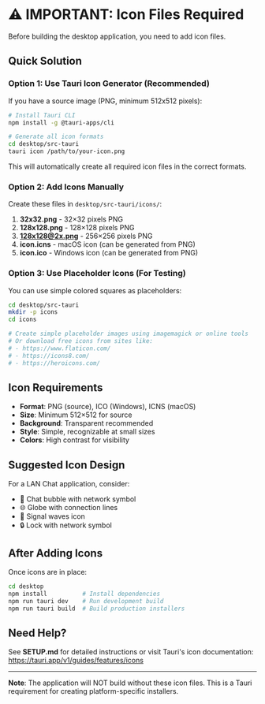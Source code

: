# ⚠️ IMPORTANT: Icon Files Required

Before building the desktop application, you need to add icon files.

## Quick Solution

### Option 1: Use Tauri Icon Generator (Recommended)

If you have a source image (PNG, minimum 512x512 pixels):

```bash
# Install Tauri CLI
npm install -g @tauri-apps/cli

# Generate all icon formats
cd desktop/src-tauri
tauri icon /path/to/your-icon.png
```

This will automatically create all required icon files in the correct formats.

### Option 2: Add Icons Manually

Create these files in `desktop/src-tauri/icons/`:

1. **32x32.png** - 32×32 pixels PNG
2. **128x128.png** - 128×128 pixels PNG  
3. **128x128@2x.png** - 256×256 pixels PNG
4. **icon.icns** - macOS icon (can be generated from PNG)
5. **icon.ico** - Windows icon (can be generated from PNG)

### Option 3: Use Placeholder Icons (For Testing)

You can use simple colored squares as placeholders:

```bash
cd desktop/src-tauri
mkdir -p icons
cd icons

# Create simple placeholder images using imagemagick or online tools
# Or download free icons from sites like:
# - https://www.flaticon.com/
# - https://icons8.com/
# - https://heroicons.com/
```

## Icon Requirements

- **Format**: PNG (source), ICO (Windows), ICNS (macOS)
- **Size**: Minimum 512×512 for source
- **Background**: Transparent recommended
- **Style**: Simple, recognizable at small sizes
- **Colors**: High contrast for visibility

## Suggested Icon Design

For a LAN Chat application, consider:
- 💬 Chat bubble with network symbol
- 🌐 Globe with connection lines
- 📡 Signal waves icon
- 🔒 Lock with network symbol

## After Adding Icons

Once icons are in place:

```bash
cd desktop
npm install          # Install dependencies
npm run tauri dev    # Run development build
npm run tauri build  # Build production installers
```

## Need Help?

See **SETUP.md** for detailed instructions or visit Tauri's icon documentation:
https://tauri.app/v1/guides/features/icons

---

**Note**: The application will NOT build without these icon files. This is a Tauri requirement for creating platform-specific installers.
